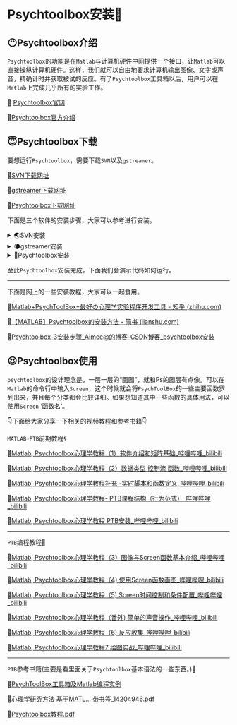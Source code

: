 # Psychtoolbox安装📌

## 😶Psychtoolbox介绍

`Psychtoolbox`的功能是在`Matlab`与计算机硬件中间提供一个接口，让`Matlab`可以直接操纵计算机硬件。这样，我们就可以自由地要求计算机输出图像、文字或声音，精确计时并获取被试的反应。有了`Psychtoolbox`工具箱以后，用户可以在`Matlab`上完成几乎所有的实验工作。

💏 [Psychtoolbox官网](http://psychtoolbox.org/)

💏[Psychtoolbox官方介绍](http://psychtoolbox.org/overview.html)

## 😇Psychtoolbox下载

要想运行`Psychtoolbox`，需要下载`SVN`以及`gstreamer`。

🐢[SVN下载网址](https://sliksvn.com/download/)

🐢[gstreamer下载网址](https://gstreamer.freedesktop.org/download/)

🐢[Psychtoolbox下载网址](http://psychtoolbox.org/download.html)

下面是三个软件的安装步骤，大家可以参考进行安装。

  <details> <summary>🌏SVN安装</summary>
  为了安装PsychToolBox，它的版本控制程序Subversion是必须先要安装的,点击SVN的下载网址，然后选择对应的版本，进行下载安装。


  ![image-20230103160947031](https://cdn.jsdelivr.net/gh/Bu0717/image/imgimage-20230103160947031.png)

  解压之后，可以直接进行安装。

  ![image-20230103161413021](https://cdn.jsdelivr.net/gh/Bu0717/image/imgimage-20230103161413021.png)

  为了方便环境管理，我们可以新建一个Psychtoolbox文件夹，将所有环境安装到里面。点击Next，后面直接默认，至此SVN安装完成。

  ![image-20230103161750589](https://cdn.jsdelivr.net/gh/Bu0717/image/imgimage-20230103161750589.png)
  </details>

<details> <summary>🌘gstreamer安装</summary>
点击gstreamer下载网址，选择MSVC 1.20.5 runtime installer进行安装。

![image-20230103162417062](https://cdn.jsdelivr.net/gh/Bu0717/image/imgimage-20230103162417062.png)

点击安装包，直接进行安装，安装路径无需选择，直接点击Next。完成安装。

![image-20230103162713629](https://cdn.jsdelivr.net/gh/Bu0717/image/imgimage-20230103162713629.png)

![image-20230103162917602](https://cdn.jsdelivr.net/gh/Bu0717/image/imgimage-20230103162917602.png)
</details>

<details> <summary>🌚Psychtoolbox安装</summary>
点击Psychtoolbox的下载网址，选择Windows。

![image-20230103163312913](https://cdn.jsdelivr.net/gh/Bu0717/image/imgimage-20230103163312913.png)

点击下图所示的Subversion和MSVC的链接，下载并安装这两个软件。上面已经介绍过两个软件的安装方法，这里Psychtoolbox网址提供了详细的安装方法，可以进行参考。

![image-20230103163503656](https://cdn.jsdelivr.net/gh/Bu0717/image/imgimage-20230103163503656.png)

选择对应的版本后，点击Download PTB下载ZIP格式。

![image-20230103163849263](https://cdn.jsdelivr.net/gh/Bu0717/image/imgimage-20230103163849263.png)

下载Psychtoolbox到本地后，可以在上面建立过的Psychtoolbox文件夹中新建一个toolbox的文件夹，并将刚刚下载好的Psychtoolbox压缩文件解压至这个文件夹。

![image-20230103164603159](https://cdn.jsdelivr.net/gh/Bu0717/image/imgimage-20230103164603159.png)

可以发现解压过后的文件夹为Psychtoolbox-3-Psychtoolbox-3-c020ad7，我只需要将该文件夹的文件全部放到toolbox里面，然后删除Psychtoolbox-3-Psychtoolbox-3-c020ad7文件夹。

![image-20230103164738879](https://cdn.jsdelivr.net/gh/Bu0717/image/imgimage-20230103164738879.png)

紧接着打开Matlab，在命令行窗口输入如下两行代码即可（其中第一行改为你的“toolbox”文件夹的地址）

```matlab
>> cd E:\SSVEPenvironment\Psychtoolbox\toolbox\Psychtoolbox
>> SetupPsychtoolbox
```

等待安装，过程中需要根据程序提示点击几次“enter”键，看到“Enjoy！”，则说明安装成功了， 一般一两分钟就能安装好了。

![image-20230103165225765](https://cdn.jsdelivr.net/gh/Bu0717/image/imgimage-20230103165225765.png)

输入PsychtoolboxVersion或者Screen，出现如下代码，则说明安装成功。

![image-20230103165352965](https://cdn.jsdelivr.net/gh/Bu0717/image/imgimage-20230103165352965.png)
</details>

至此`Psychtoolbox`安装完成，下面我们会演示代码如何运行。

***

下面是网上的一些安装教程，大家可以一起食用。

🍥[Matlab+PsychToolBox=最好の心理学实验程序开发工具 - 知乎 (zhihu.com)](https://zhuanlan.zhihu.com/p/60621225)

🍥[【MATLAB】Psychtoolbox的安装方法 - 简书 (jianshu.com)](https://www.jianshu.com/p/c8cd1fc46430)

🍥[Psychtoolbox-3安装步骤_Aimee@的博客-CSDN博客_psychtoolbox安装](https://blog.csdn.net/weixin_43691072/article/details/108088413?utm_medium=distribute.pc_relevant.none-task-blog-2~default~BlogCommendFromBaidu~default-3.control&depth_1-utm_source=distribute.pc_relevant.none-task-blog-2~default~BlogCommendFromBaidu~default-3.control)

## 😍Psychtoolbox使用
`psychtoolbox`的设计理念是，一层一层的“画图”，就和Ps的图层有点像。可以在`Matlab`的命令行中输入`Screen`，这个时候就会将`PsychToolBox`的一些主要函数罗列出来，并且每个分类都会比较详细。如果想知道其中一些函数的具体用法，可以使用`Screen` ‘函数名’。

👇下面给大家分享一下相关的视频教程和参考书籍👇

`MATLAB-PTB`前期教程🌀

🍑[Matlab, Psychtoolbox心理学教程（1）软件介绍和矩阵基础_哔哩哔哩_bilibili](https://www.bilibili.com/video/BV1xL411K7xv/?spm_id_from=333.788)

🍑[Matlab, Psychtoolbox心理学教程（2）数据类型 控制流 函数_哔哩哔哩_bilibili](https://www.bilibili.com/video/BV18Y411G7aY/?spm_id_from=333.788)

🍑[Matlab, Psychtoolbox心理学教程补充 -实时脚本和函数定义_哔哩哔哩_bilibili](https://www.bilibili.com/video/BV1N34y187SP/?spm_id_from=333.788)

🍑[Matlab, Psychtoolbox心理学教程- PTB课程结构（行为范式）_哔哩哔哩_bilibili](https://www.bilibili.com/video/BV1x44y1T72x/?spm_id_from=333.788)

🍑[Matlab, Psychtoolbox心理学教程 PTB安装_哔哩哔哩_bilibili](https://www.bilibili.com/video/BV1bU4y1d7pg/?spm_id_from=333.788)

***

`PTB`编程教程🐧

🍉[Matlab, Psychtoolbox心理学教程（3）图像与Screen函数基本介绍_哔哩哔哩_bilibili](https://www.bilibili.com/video/BV1R3411p7Yo/?spm_id_from=333.788)

🍉[Matlab, Psychtoolbox心理学教程（4) 使用Screen函数画图_哔哩哔哩_bilibili](https://www.bilibili.com/video/BV1DY4y1q7mt/?spm_id_from=333.788)

🍉[Matlab, Psychtoolbox心理学教程（5) Screen时间控制和条件配置_哔哩哔哩_bilibili](https://www.bilibili.com/video/BV1g44y1P7UD/?spm_id_from=333.788)

🍉[Matlab, Psychtoolbox心理学教程（番外) 简单的声音操作_哔哩哔哩_bilibili](https://www.bilibili.com/video/BV1uY4y1e7oZ/?spm_id_from=333.788)

🍉[Matlab, Psychtoolbox心理学教程（6) 反应收集_哔哩哔哩_bilibili](https://www.bilibili.com/video/BV1jr4y1n7mR/?spm_id_from=333.788)

🍉[Matlab, Psychtoolbox心理学教程7 绘图实战_哔哩哔哩_bilibili](https://www.bilibili.com/video/BV1c44y1u7rF/?spm_id_from=333.788)

***

`PTB`参考书籍(主要是看里面关于`Psychtoolbox`基本语法的一些东西。)🍁

🍪[PsychToolBox工具箱及Matlab编程实例](https://www.aliyundrive.com/s/dh99k5yro3w)

🍪[心理学研究方法  基于MATL... 带书签_14204946.pdf](https://www.aliyundrive.com/s/2eQUctHtHAq)

🍪[Psychtoolbox教程.pdf]( https://www.aliyundrive.com/s/CwwDEKPFDvW) 

